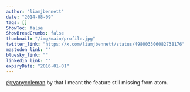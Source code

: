 ```yaml
---
author: "liamjbennett"
date: "2014-08-09"
tags: []
ShowToc: false
ShowBreadCrumbs: false
thumbnail: "/img/main/profile.jpg"
twitter_link: "https://x.com/liamjbennett/status/498003306082738176"
mastodon_link: ""
bluesky_link: ""
linkedin_link: ""
expiryDate: "2016-01-01"
---
```


[@ryanycoleman](https://x.com/ryanycoleman) by that I meant the feature still missing from atom.

